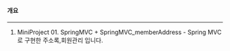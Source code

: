 #### 개요 
---
  01. MiniProject 
    01. SpringMVC
    + SpringMVC_memberAddress - Spring MVC로 구현한 주소록,회원관리 입니다.
